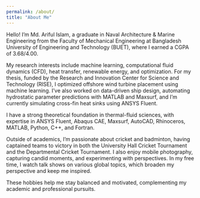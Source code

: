 ```yaml
---
permalink: /about/
title: "About Me"
---
```


Hello! I’m Md. Ariful Islam, a graduate in Naval Architecture & Marine Engineering from the Faculty of Mechanical Engineering at Bangladesh University of Engineering and Technology (BUET), where I earned a CGPA of 3.68/4.00.

My research interests include machine learning, computational fluid dynamics (CFD), heat transfer, renewable energy, and optimization. For my thesis, funded by the Research and Innovation Center for Science and Technology (RISE), I optimized offshore wind turbine placement using machine learning. I’ve also worked on data-driven ship design, automating hydrostatic parameter predictions with MATLAB and Maxsurf, and I’m currently simulating cross-fin heat sinks using ANSYS Fluent.

I have a strong theoretical foundation in thermal-fluid sciences, with expertise in ANSYS Fluent, Abaqus CAE, Maxsurf, AutoCAD, Rhinoceros, MATLAB, Python, C++, and Fortran.

Outside of academics, I’m passionate about cricket and badminton, having captained teams to victory in both the University Hall Cricket Tournament and the Departmental Cricket Tournament. I also enjoy mobile photography, capturing candid moments, and experimenting with perspectives. In my free time, I watch talk shows on various global topics, which broaden my perspective and keep me inspired.

These hobbies help me stay balanced and motivated, complementing my academic and professional pursuits.


